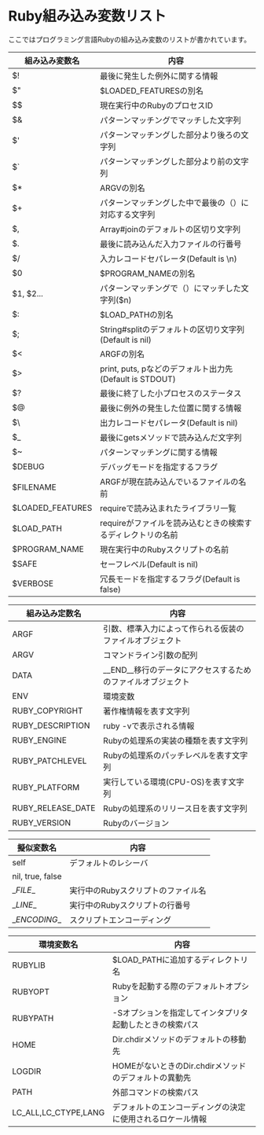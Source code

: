 # Ruby組み込み変数リスト

ここではプログラミング言語Rubyの組み込み変数のリストが書かれています。

| 組み込み変数名   | 内容                                                        |
| ---------------- | ----------------------------------------------------------- |
| $!               | 最後に発生した例外に関する情報                              |
| $"               | $LOADED_FEATURESの別名                                      |
| $$               | 現在実行中のRubyのプロセスID                                |
| $&               | パターンマッチングでマッチした文字列                        |
| $'               | パターンマッチングした部分より後ろの文字列                  |
| $`               | パターンマッチングした部分より前の文字列                    |
| $*               | ARGVの別名                                                  |
| $+               | パターンマッチングした中で最後の（）に対応する文字列        |
| $,               | Array#joinのデフォルトの区切り文字列                        |
| $.               | 最後に読み込んだ入力ファイルの行番号                        |
| $/               | 入力レコードセパレータ(Default is \n)                       |
| $0               | $PROGRAM_NAMEの別名                                         |
| $1, $2...        | パターンマッチングで（）にマッチした文字列($n)              |
| $:               | $LOAD_PATHの別名                                            |
| $;               | String#splitのデフォルトの区切り文字列(Default is nil)      |
| $<               | ARGFの別名                                                  |
| $>               | print, puts, pなどのデフォルト出力先(Default is STDOUT)     |
| $?               | 最後に終了した小プロセスのステータス                        |
| $@               | 最後に例外の発生した位置に関する情報                        |
| $\               | 出力レコードセパレータ(Default is nil)                      |
| $_               | 最後にgetsメソッドで読み込んだ文字列                        |
| $~               | パターンマッチングに関する情報                              |
| $DEBUG           | デバッグモードを指定するフラグ                              |
| $FILENAME        | ARGFが現在読み込んでいるファイルの名前                      |
| $LOADED_FEATURES | requireで読み込まれたライブラリ一覧                         |
| $LOAD_PATH       | requireがファイルを読み込むときの検索するディレクトリの名前 |
| $PROGRAM_NAME    | 現在実行中のRubyスクリプトの名前                            |
| $SAFE            | セーフレベル(Default is nil)                                |
| $VERBOSE         | 冗長モードを指定するフラグ(Default is false)                |

| 組み込み定数名    | 内容                                                         |
| ----------------- | ------------------------------------------------------------ |
| ARGF              | 引数、標準入力によって作られる仮装のファイルオブジェクト     |
| ARGV              | コマンドライン引数の配列                                     |
| DATA              | \__END__移行のデータにアクセスするためのファイルオブジェクト |
| ENV               | 環境変数                                                     |
| RUBY_COPYRIGHT    | 著作権情報を表す文字列                                       |
| RUBY_DESCRIPTION  | ruby -vで表示される情報                                      |
| RUBY_ENGINE       | Rubyの処理系の実装の種類を表す文字列                         |
| RUBY_PATCHLEVEL   | Rubyの処理系のパッチレベルを表す文字列                       |
| RUBY_PLATFORM     | 実行している環境(CPU-OS)を表す文字列                         |
| RUBY_RELEASE_DATE | Rubyの処理系のリリース日を表す文字列                         |
| RUBY_VERSION      | Rubyのバージョン                                             |

| 擬似変数名       | 内容                               |
| ---------------- | ---------------------------------- |
| self             | デフォルトのレシーバ               |
| nil, true, false |                                    |
| \__FILE__        | 実行中のRubyスクリプトのファイル名 |
| \__LINE__        | 実行中のRubyスクリプトの行番号     |
| \__ENCODING__    | スクリプトエンコーディング         |

| 環境変数名           | 内容                                                       |
| -------------------- | ---------------------------------------------------------- |
| RUBYLIB              | $LOAD_PATHに追加するディレクトリ名                         |
| RUBYOPT              | Rubyを起動する際のデフォルトオプション                     |
| RUBYPATH             | -Sオプションを指定してインタプリタ起動したときの検索パス   |
| HOME                 | Dir.chdirメソッドのデフォルトの移動先                      |
| LOGDIR               | HOMEがないときのDir.chdirメソッドのデフォルトの異動先      |
| PATH                 | 外部コマンドの検索パス                                     |
| LC_ALL,LC_CTYPE,LANG | デフォルトのエンコーディングの決定に使用されるロケール情報 |

